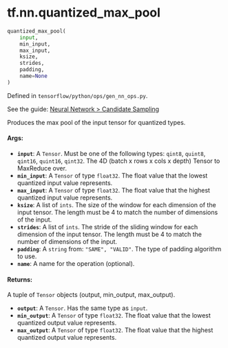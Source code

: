 <div itemscope itemtype="http://developers.google.com/ReferenceObject">
<meta itemprop="name" content="tf.nn.quantized_max_pool" />
</div>

# tf.nn.quantized_max_pool

``` python
quantized_max_pool(
    input,
    min_input,
    max_input,
    ksize,
    strides,
    padding,
    name=None
)
```



Defined in `tensorflow/python/ops/gen_nn_ops.py`.

See the guide: [Neural Network > Candidate Sampling](../../../../api_guides/python/nn.md#Candidate_Sampling)

Produces the max pool of the input tensor for quantized types.

#### Args:

* <b>`input`</b>: A `Tensor`. Must be one of the following types: `qint8`, `quint8`, `qint16`, `quint16`, `qint32`.
    The 4D (batch x rows x cols x depth) Tensor to MaxReduce over.
* <b>`min_input`</b>: A `Tensor` of type `float32`.
    The float value that the lowest quantized input value represents.
* <b>`max_input`</b>: A `Tensor` of type `float32`.
    The float value that the highest quantized input value represents.
* <b>`ksize`</b>: A list of `ints`.
    The size of the window for each dimension of the input tensor.
    The length must be 4 to match the number of dimensions of the input.
* <b>`strides`</b>: A list of `ints`.
    The stride of the sliding window for each dimension of the input
    tensor. The length must be 4 to match the number of dimensions of the input.
* <b>`padding`</b>: A `string` from: `"SAME", "VALID"`.
    The type of padding algorithm to use.
* <b>`name`</b>: A name for the operation (optional).


#### Returns:

  A tuple of `Tensor` objects (output, min_output, max_output).

* <b>`output`</b>: A `Tensor`. Has the same type as `input`.
* <b>`min_output`</b>: A `Tensor` of type `float32`. The float value that the lowest quantized output value represents.
* <b>`max_output`</b>: A `Tensor` of type `float32`. The float value that the highest quantized output value represents.